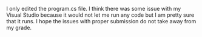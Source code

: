 I only edited the program.cs file. I think there was some issue with my Visual Studio because it would not let me run any code but I am pretty sure that it runs. I hope the issues with proper submission do not take away from my grade.

